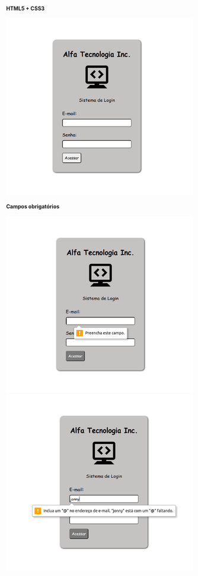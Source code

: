 #### HTML5 + CSS3

<img src="TelaDeLogin[0].png">

#### Campos obrigatórios
<img src="TelaDeLogin[1].png">

<img src="TelaDeLogin[2].png">